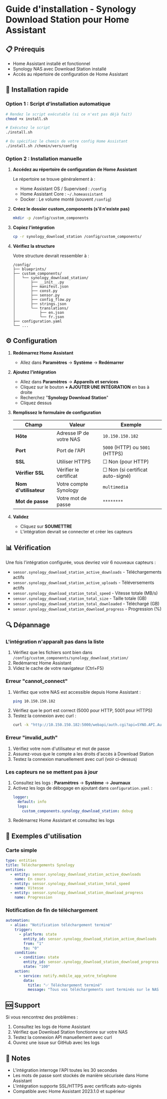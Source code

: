 # Guide d'installation - Synology Download Station pour Home Assistant

## 📋 Prérequis

- Home Assistant installé et fonctionnel
- Synology NAS avec Download Station installé
- Accès au répertoire de configuration de Home Assistant

## 🚀 Installation rapide

### Option 1 : Script d'installation automatique

```bash
# Rendez le script exécutable (si ce n'est pas déjà fait)
chmod +x install.sh

# Exécutez le script
./install.sh

# Ou spécifiez le chemin de votre config Home Assistant
./install.sh /chemin/vers/config
```

### Option 2 : Installation manuelle

1. **Accédez au répertoire de configuration de Home Assistant**
   
   Le répertoire se trouve généralement à :
   - Home Assistant OS / Supervised : `/config`
   - Home Assistant Core : `~/.homeassistant`
   - Docker : Le volume monté (souvent `/config`)

2. **Créez le dossier custom_components (s'il n'existe pas)**
   
   ```bash
   mkdir -p /config/custom_components
   ```

3. **Copiez l'intégration**
   
   ```bash
   cp -r synology_download_station /config/custom_components/
   ```

4. **Vérifiez la structure**
   
   Votre structure devrait ressembler à :
   ```
   /config/
   ├── blueprints/
   ├── custom_components/
   │   └── synology_download_station/
   │       ├── __init__.py
   │       ├── manifest.json
   │       ├── const.py
   │       ├── sensor.py
   │       ├── config_flow.py
   │       ├── strings.json
   │       └── translations/
   │           ├── en.json
   │           └── fr.json
   ├── configuration.yaml
   └── ...
   ```

## ⚙️ Configuration

1. **Redémarrez Home Assistant**
   - Allez dans **Paramètres** → **Système** → **Redémarrer**

2. **Ajoutez l'intégration**
   - Allez dans **Paramètres** → **Appareils et services**
   - Cliquez sur le bouton **+ AJOUTER UNE INTÉGRATION** en bas à droite
   - Recherchez "**Synology Download Station**"
   - Cliquez dessus

3. **Remplissez le formulaire de configuration**
   
   | Champ | Valeur | Exemple |
   |-------|--------|---------|
   | **Hôte** | Adresse IP de votre NAS | `10.150.150.182` |
   | **Port** | Port de l'API | `5000` (HTTP) ou `5001` (HTTPS) |
   | **SSL** | Utiliser HTTPS | ☐ Non (pour HTTP) |
   | **Vérifier SSL** | Vérifier le certificat | ☐ Non (si certificat auto-signé) |
   | **Nom d'utilisateur** | Votre compte Synology | `multimedia` |
   | **Mot de passe** | Votre mot de passe | `********` |

4. **Validez**
   - Cliquez sur **SOUMETTRE**
   - L'intégration devrait se connecter et créer les capteurs

## 📊 Vérification

Une fois l'intégration configurée, vous devriez voir 6 nouveaux capteurs :

- `sensor.synology_download_station_active_downloads` - Téléchargements actifs
- `sensor.synology_download_station_active_uploads` - Téléversements actifs
- `sensor.synology_download_station_total_speed` - Vitesse totale (MB/s)
- `sensor.synology_download_station_total_size` - Taille totale (GB)
- `sensor.synology_download_station_total_downloaded` - Téléchargé (GB)
- `sensor.synology_download_station_download_progress` - Progression (%)

## 🔍 Dépannage

### L'intégration n'apparaît pas dans la liste

1. Vérifiez que les fichiers sont bien dans `/config/custom_components/synology_download_station/`
2. Redémarrez Home Assistant
3. Videz le cache de votre navigateur (Ctrl+F5)

### Erreur "cannot_connect"

1. Vérifiez que votre NAS est accessible depuis Home Assistant :
   ```bash
   ping 10.150.150.182
   ```
2. Vérifiez que le port est correct (5000 pour HTTP, 5001 pour HTTPS)
3. Testez la connexion avec curl :
   ```bash
   curl -k "http://10.150.150.182:5000/webapi/auth.cgi?api=SYNO.API.Auth&version=3&method=login&account=multimedia&passwd=VOTRE_MOT_DE_PASSE&session=DownloadStation&format=cookie"
   ```

### Erreur "invalid_auth"

1. Vérifiez votre nom d'utilisateur et mot de passe
2. Assurez-vous que le compte a les droits d'accès à Download Station
3. Testez la connexion manuellement avec curl (voir ci-dessus)

### Les capteurs ne se mettent pas à jour

1. Consultez les logs : **Paramètres** → **Système** → **Journaux**
2. Activez les logs de débogage en ajoutant dans `configuration.yaml` :
   ```yaml
   logger:
     default: info
     logs:
       custom_components.synology_download_station: debug
   ```
3. Redémarrez Home Assistant et consultez les logs

## 📱 Exemples d'utilisation

### Carte simple

```yaml
type: entities
title: Téléchargements Synology
entities:
  - entity: sensor.synology_download_station_active_downloads
    name: En cours
  - entity: sensor.synology_download_station_total_speed
    name: Vitesse
  - entity: sensor.synology_download_station_download_progress
    name: Progression
```

### Notification de fin de téléchargement

```yaml
automation:
  - alias: "Notification téléchargement terminé"
    trigger:
      - platform: state
        entity_id: sensor.synology_download_station_active_downloads
        from: "1"
        to: "0"
    condition:
      - condition: state
        entity_id: sensor.synology_download_station_download_progress
        state: "100"
    action:
      - service: notify.mobile_app_votre_telephone
        data:
          title: "✅ Téléchargement terminé"
          message: "Tous vos téléchargements sont terminés sur le NAS !"
```

## 🆘 Support

Si vous rencontrez des problèmes :

1. Consultez les logs de Home Assistant
2. Vérifiez que Download Station fonctionne sur votre NAS
3. Testez la connexion API manuellement avec curl
4. Ouvrez une issue sur GitHub avec les logs

## 📝 Notes

- L'intégration interroge l'API toutes les 30 secondes
- Les mots de passe sont stockés de manière sécurisée dans Home Assistant
- L'intégration supporte SSL/HTTPS avec certificats auto-signés
- Compatible avec Home Assistant 2023.1.0 et supérieur
